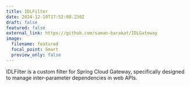 ```yaml
---
title: IDLFilter
date: 2024-12-10T17:52:08.230Z
draft: false
featured: false
external_link: https://github.com/saman-barakat/IDLGateway
image:
  filename: featured
  focal_point: Smart
  preview_only: false
---
```

<!--StartFragment-->

IDLFilter is a custom filter for Spring Cloud Gateway, specifically designed to manage inter-parameter dependencies in web APIs.

<!--EndFragment-->